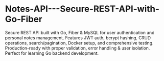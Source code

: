 # Notes-API---Secure-REST-API-with-Go-Fiber
Secure REST API built with Go, Fiber &amp; MySQL for user authentication and personal notes management. Features JWT auth, bcrypt hashing, CRUD operations, search/pagination, Docker setup, and comprehensive testing. Production-ready with proper validation, error handling &amp; user isolation. Perfect for learning Go backend development.
